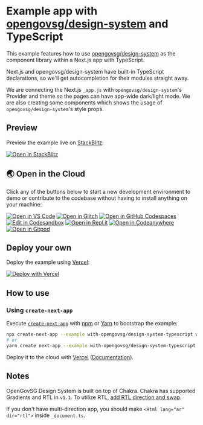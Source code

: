 # Example app with [opengovsg/design-system](https://github.com/opengovsg/design-system) and TypeScript

This example features how to use [opengovsg/design-system](https://github.com/opengovsg/design-system) as the component library within a Next.js app with TypeScript.

Next.js and opengovsg/design-system have built-in TypeScript declarations, so we'll get autocompletion for their modules straight away.

We are connecting the Next.js `_app.js` with `opengovsg/design-system`'s Provider and theme so the pages can have app-wide dark/light mode. We are also creating some components which shows the usage of `opengovsg/design-system`'s style props.

## Preview

Preview the example live on [StackBlitz](http://stackblitz.com/):

[![Open in StackBlitz](https://developer.stackblitz.com/img/open_in_stackblitz.svg)](https://stackblitz.com/github/vercel/next.js/tree/canary/examples/with-opengovsg/design-system-typescript)

## 🌏  Open in the Cloud 

Click any of the buttons below to start a new development environment to demo or contribute to the codebase without having to install anything on your machine:

[![Open in VS Code](https://img.shields.io/badge/Open%20in-VS%20Code-blue?logo=visualstudiocode)](https://vscode.dev/github/vercel/next.js/tree/canary/examples/with-opengovsg/design-system-typescript)
[![Open in Glitch](https://img.shields.io/badge/Open%20in-Glitch-blue?logo=glitch)](https://glitch.com/edit/#!/import/github/vercel/next.js/tree/canary/examples/with-opengovsg/design-system-typescript)
[![Open in GitHub Codespaces](https://github.com/codespaces/badge.svg)](https://codespaces.new/vercel/next.js/tree/canary/examples/with-opengovsg/design-system-typescript)
[![Edit in Codesandbox](https://codesandbox.io/static/img/play-codesandbox.svg)](https://codesandbox.io/s/github/vercel/next.js/tree/canary/examples/with-opengovsg/design-system-typescript)
[![Open in Repl.it](https://replit.com/badge/github/withastro/astro)](https://replit.com/github/vercel/next.js/tree/canary/examples/with-opengovsg/design-system-typescript)
[![Open in Codeanywhere](https://codeanywhere.com/img/open-in-codeanywhere-btn.svg)](https://app.codeanywhere.com/#https://github.com/vercel/next.js/tree/canary/examples/with-opengovsg/design-system-typescript)
[![Open in Gitpod](https://gitpod.io/button/open-in-gitpod.svg)](https://gitpod.io/#https://github.com/vercel/next.js/tree/canary/examples/with-opengovsg/design-system-typescript)


## Deploy your own

Deploy the example using [Vercel](https://vercel.com?utm_source=github&utm_medium=readme&utm_campaign=next-example):

[![Deploy with Vercel](https://vercel.com/button)](https://vercel.com/new/git/external?repository-url=https://github.com/vercel/next.js/tree/canary/examples/with-opengovsg/design-system-typescript&project-name=with-opengovsg/design-system-typescript&repository-name=with-opengovsg/design-system-typescript)

## How to use

### Using `create-next-app`

Execute [`create-next-app`](https://github.com/vercel/next.js/tree/canary/packages/create-next-app) with [npm](https://docs.npmjs.com/cli/init) or [Yarn](https://yarnpkg.com/lang/en/docs/cli/create/) to bootstrap the example:

```bash
npx create-next-app --example with-opengovsg/design-system-typescript with-opengovsg/design-system-typescript-app
# or
yarn create next-app --example with-opengovsg/design-system-typescript with-opengovsg/design-system-typescript-app
```

Deploy it to the cloud with [Vercel](https://vercel.com/new?utm_source=github&utm_medium=readme&utm_campaign=next-example) ([Documentation](https://nextjs.org/docs/deployment)).

## Notes

OpenGovSG Design System is built on top of Chakra. Chakra has supported Gradients and RTL in `v1.1`. To utilize RTL, [add RTL direction and swap](https://opengovsg/design-system.com/docs/features/rtl-support).

If you don't have multi-direction app, you should make `<Html lang="ar" dir="rtl">` inside `_document.ts`.
